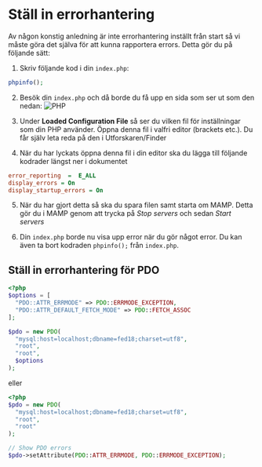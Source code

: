 # Ställ in errorhantering
Av någon konstig anledning är inte errorhantering inställt från start så vi måste göra det själva för att kunna rapportera errors. Detta gör du på följande sätt:

1. Skriv följande kod i din `index.php`:
```php
phpinfo();
```
2. Besök din `index.php` och då borde du få upp en sida som ser ut som den nedan:
![PHP](https://i.imgur.com/iXegKOx.png)

3. Under **Loaded Configuration File** så ser du vilken fil för inställningar som din PHP använder. Öppna denna fil i valfri editor (brackets etc.). Du får själv leta reda på den i Utforskaren/Finder

4. När du har lyckats öppna denna fil i din editor ska du lägga till följande kodrader längst ner i dokumentet
```ini
error_reporting  =  E_ALL
display_errors = On
display_startup_errors = On
```
5. När du har gjort detta så ska du spara filen samt starta om MAMP. Detta gör du i MAMP genom att trycka på _Stop servers_ och sedan _Start servers_

6. Din `index.php` borde nu visa upp error när du gör något error. Du kan även ta bort kodraden `phpinfo();` från `index.php`.

## Ställ in errorhantering för PDO

```php
<?php
$options = [
  "PDO::ATTR_ERRMODE" => PDO::ERRMODE_EXCEPTION,
  "PDO::ATTR_DEFAULT_FETCH_MODE" => PDO::FETCH_ASSOC
];

$pdo = new PDO(
  "mysql:host=localhost;dbname=fed18;charset=utf8",
  "root",
  "root",
  $options
);
```

eller 

```php
<?php
$pdo = new PDO(
  "mysql:host=localhost;dbname=fed18;charset=utf8",
  "root",
  "root"
);

// Show PDO errors
$pdo->setAttribute(PDO::ATTR_ERRMODE, PDO::ERRMODE_EXCEPTION);
```
